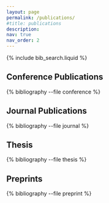 ```yaml
---
layout: page
permalink: /publications/
#title: publications
description:
nav: true
nav_order: 2
---
```


<!-- _pages/publications.md -->

<!-- Bibsearch Feature -->

{% include bib_search.liquid %}


## Conference Publications

<div class="publications">
  {% bibliography --file conference %}
</div>

## Journal Publications

<div class="publications">
  {% bibliography --file journal %}
</div>

## Thesis

<div class="publications">
  {% bibliography --file thesis %}
</div>

## Preprints

<div class="publications">
  {% bibliography --file preprint %}
</div>
